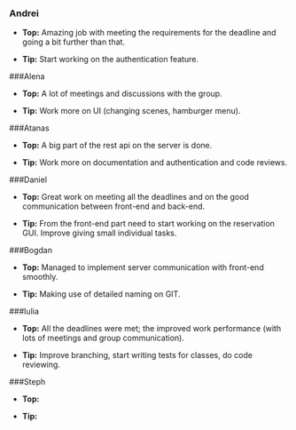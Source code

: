 ### Andrei
- **Top:** Amazing job with meeting the requirements for the deadline and going a bit further than that.

- **Tip:** Start working on the authentication feature.

###Alena 
- **Top:** A lot of meetings and discussions with the group.

- **Tip:** Work more on UI (changing scenes, hamburger menu).

###Atanas
- **Top:** A big part of the rest api on the server is done.

- **Tip:** Work more on documentation and authentication and code reviews.

###Daniel
- **Top:** Great work on meeting all the deadlines and on the good communication between front-end and back-end.

- **Tip:** From the front-end part need to start working on the reservation GUI. Improve giving small individual tasks.

###Bogdan
- **Top:** Managed to implement server communication with front-end smoothly. 

- **Tip:** Making use of detailed naming on GIT.

###Iulia
- **Top:** All the deadlines were met; the improved work performance (with lots of meetings and group communication).

- **Tip:** Improve branching, start writing tests for classes, do code reviewing.

###Steph
- **Top:**

- **Tip:**

